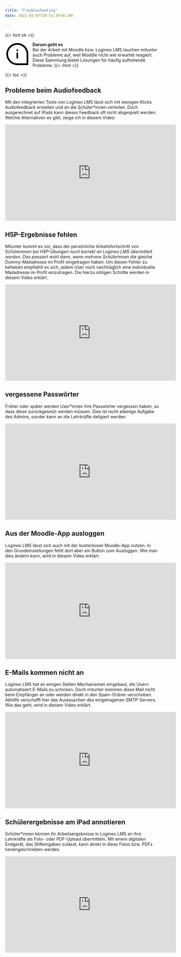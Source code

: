 ```yaml
---
title: "Troubleshooting"
date: 2021-02-07T20:53:36+01:00

---
```

{{< hint ok >}}

<img src="/images/noun_Info_817970.svg" height="80px"
     alt="info"
     style="float: left; margin-right: 10px;" />
**Darum geht es**\
 Bei der Arbeit mit Moodle bzw. Logineo LMS tauchen mitunter auch Probleme auf, weil Moddle nicht wie erwartet reagiert. Diese Sammlung bietet Lösungen für häufig auftretende Probleme.
{{< /hint >}}





{{< toc >}}

## Probleme beim Audiofeedback

Mit den integrierten Tools von Logineo LMS lässt sich mit wenigen Klicks Audiofeedback erstellen und an die Schüler*innen verteilen. Doch ausgerechnet auf iPads kann dieses Feedback oft nicht abgespielt werden. Welche Alternativen es gibt, zeige ich in diesem Video:

<iframe width="560" height="315" src="https://www.youtube-nocookie.com/embed/RI5iWJpIpqE" frameborder="0" allow="accelerometer; autoplay; clipboard-write; encrypted-media; gyroscope; picture-in-picture" allowfullscreen></iframe>


## H5P-Ergebnisse fehlen

Mitunter kommt es vor, dass der persönliche Arbeitsfortschritt von Schüler*innen bei H5P-Übungen noch korrekt an Logineo LMS übermittelt werden. Das passiert wohl dann, wenn mehrere Schüler*innen die gleiche Dummy-Mailadresse im Profil eingetragen haben. Um diesen Fehler zu beheben empfiehlt es sich, jedem User noch nachträglich eine individuelle Mailadresse im Profil einzutragen.  Die hierzu nötigen Schritte werden in diesem Video erklärt.

<iframe width="560" height="315" src="https://www.youtube-nocookie.com/embed/vUNjaOYQOOE" frameborder="0" allow="accelerometer; autoplay; clipboard-write; encrypted-media; gyroscope; picture-in-picture" allowfullscreen></iframe>


## vergessene Passwörter

Früher oder später werden User*innen ihre Passwörter vergessen haben, so dass diese zurückgesetzt werden müssen. Dies ist nicht alleinige Aufgabe des Admins, sonder kann an die Lehrkräfte deligiert werden.

<iframe width="560" height="315" src="https://www.youtube-nocookie.com/embed/9WSGrn1o9u4" frameborder="0" allow="accelerometer; autoplay; clipboard-write; encrypted-media; gyroscope; picture-in-picture" allowfullscreen></iframe>

## Aus der Moodle-App ausloggen
Logineo LMS lässt sich auch mit der kostenlosen Moodle-App nutzen. In den Grundeinstellungen fehlt dort aber ein Button zum Ausloggen. Wie man dies ändern kann, wird in diesem Video erklärt.

<iframe width="560" height="315" src="https://www.youtube-nocookie.com/embed/F_Jup0kJAi4" frameborder="0" allow="accelerometer; autoplay; clipboard-write; encrypted-media; gyroscope; picture-in-picture" allowfullscreen></iframe>


## E-Mails kommen nicht an

Logineo LMS hat an einigen Stellen Mechanismen eingebaut, die Usern automatisiert E-Mails zu schicken. Doch mitunter kommen diese Mail nicht beim Empfänger an oder werden direkt in den Spam-Ordner verschoben. Abhilfe verschafft hier das Austauschen des eingetragenen SMTP-Servers. Wie das geht, wird in diesem Video erklärt.

<iframe width="560" height="315" src="https://www.youtube-nocookie.com/embed/rzk8rv6D7uQ" frameborder="0" allow="accelerometer; autoplay; clipboard-write; encrypted-media; gyroscope; picture-in-picture" allowfullscreen></iframe>

## Schülerergebnisse am iPad annotieren

Schüler*innen können ihr Arbeitsergebnisse in Logineo LMS an ihre Lehrkräfte als Foto- oder PDF-Upload übermitteln. Mit einem digitalen Endgerät, das Stifteingaben zulässt, kann direkt in diese Fotos bzw. PDFs hereingeschrieben werden.

<iframe width="560" height="315" src="https://www.youtube-nocookie.com/embed/j3n25ynAlm8" frameborder="0" allow="accelerometer; autoplay; clipboard-write; encrypted-media; gyroscope; picture-in-picture" allowfullscreen></iframe>
